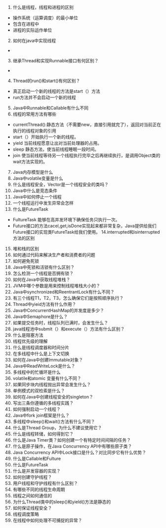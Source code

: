 1. 什么是线程，线程和进程的区别
- 操作系统（运算调度）的最小单位
- 包含在进程中
- 进程的实际运作单位
2. 如何在java中实现线程
-
3. 继承Thread和实现Runnable接口有何区别？
-
4. Thread的run()和start()有何区别？
- 真正启动一个新的线程的方法是start（）方法
- run方法并不会启动一个新的线程
5. Java中Runnable和Callable有什么不同
6. 线程的常用方法有哪些
- currentThread():静态方法（不需要new，直接引用就完了），返回对当前正在执行的线程对象的引用
- start（）开始执行一个新的线程。
- yield 当前线程愿意让出对当前处理器的占用。
- sleep 静态方法，使当前线程睡眠一段时间。
- join 使当前线程等待另一个线程执行完毕之后再继续执行，是调用Object类的wait方法实现的。
7. Java内存模型是什么
8. Java中volatile变量是什么
9. 什么是线程安全，Vector是一个线程安全的类吗？
10. Java中什么是竞态条件
11. Java中如何停止一个线程
12. 一个线程运行中发生异常会怎样
13. 什么是FutureTask
- FultureTask 能够在高并发环境下确保任务只执行一次。
- Future接口的方法cacel,get,isDone实现起来都非常复杂，Java提供给我们Future接口的实现类FutureTask给我们使用。
14.interrupted和isinterrupted方法的区别
15. 堆和栈的区别
16. 如何通过代码来解决生产者和消费者的问题
17. 如何避免死锁
18. Java中死锁和活锁有什么区别？
19. 怎么检测一个线程是否拥有锁？
20. 如何在Java中获取线程堆栈？
21. JVM中哪个参数是用来控制线程堆栈大小的？
22. Java中synchronized和ReentrantLock有什么不同？
23. 有三个线程T1，T2，T3，怎么确保它们是按照顺序执行？
24. Thread中yieid方法有什么作用？
25. Java中ConcurrentHashMap的并发度是多少？
26. Java中Semaphore是什么？
27. 如果提交任务时，线程队列已满时，会发生什么？
28. java线程池中submit（）和execute（）方法有什么区别？
29. 什么是阻塞方法
30. 线程优先级的理解
31. 什么是线程调度器和时间分片
32. 在多线程中什么是上下文切换
33. 如何在Java中创建Immutable对象？
34. Java中ReadWriteLock是什么？
35. 多线程中的忙循环是什么
36. volatile和atomic 变量有什么不同？
37. 如果同步块内线程抛出异常会发生什么？
38. 单例模式的双检索是什么？
39. 如何在Java中创建线程安全的singleton？
40. 写出三条你遵循的多线程实践？
41. 如何强制启动一个线程？
42. Java中fork join框架是什么？
43. 多线程中sleep()和wait()方法有什么不同？
44. 什么是Thread Group，为什么不建议使用它？
45. 什么是线程转储，如何得到它？
46. 什么是Java Timer类？如何创建一个有特定时间间隔的任务？
47. 什么是原子操作，在Java Concurrency API中有哪些原子类？
48. Java Concurrency API中Lock接口是什么？对比同步它有什么优势？
49. 什么是Callable和Fulture
50. 什么是FutureTask
51. 什么是并发容器的实现？
52. 如何创建守护线程？
53. 用户线程和守护线程有什么区别？
54. 有哪些不同的线程生命周期
55. 线程之间如何通信的
56. 为什么Thread类中的sleep()和yield()方法是静态的
57. 如何保证线程安全？
58. 线程调度策略
59. 在线程中如何处理不可捕捉的异常？
 
